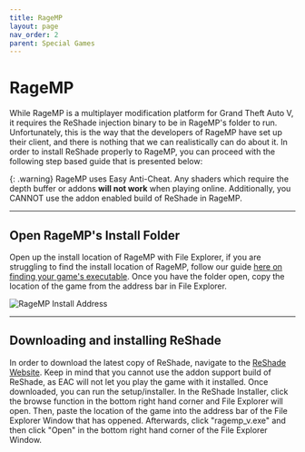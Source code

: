 ```yaml
---
title: RageMP
layout: page
nav_order: 2
parent: Special Games
---
```


# RageMP

While RageMP is a multiplayer modification platform for Grand Theft Auto V, it requires the ReShade injection binary to be in RageMP's folder to run. Unfortunately, this is the way that the developers of RageMP have set up their client, and there is nothing that we can realistically can do about it. In order to install ReShade properly to RageMP, you can proceed with the following step based guide that is presented below:

{: .warning}
RageMP uses Easy Anti-Cheat. Any shaders which require the depth buffer or addons **will not work** when playing online. Additionally, you CANNOT use the addon enabled build of ReShade in RageMP.

---

## Open RageMP's Install Folder

Open up the install location of RageMP with File Explorer, if you are struggling to find the install location of RageMP, follow our guide [here on finding your game's executable](https://guides.martysmods.com/docs/additional-guides/finding-your-game-executable-and-directory/). Once you have the folder open, copy the location of the game from the address bar in File Explorer.

![RageMP Install Address](../images/ragemp_install_address.webp)

---

## Downloading and installing ReShade

In order to download the latest copy of ReShade, navigate to the [ReShade Website](https://reshade.me). Keep in mind that you cannot use the addon support build of ReShade, as EAC will not let you play the game with it installed. Once downloaded, you can run the setup/installer. In the ReShade Installer, click the browse function in the bottom right hand corner and File Explorer will open. Then, paste the location of the game into the address bar of the File Explorer Window that has oppened. Afterwards, click "ragemp_v.exe" and then click "Open" in the bottom right hand corner of the File Explorer Window.